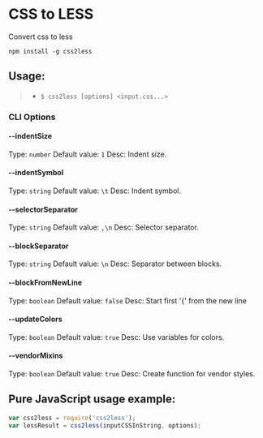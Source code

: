 # CSS to LESS
Convert css to less

```shell
npm install -g css2less
```

## Usage:
>+ `$ css2less [options] <input.css...>`

### CLI Options ###
#### --indentSize
Type: `number`
Default value: `1`
Desc: Indent size.

#### --indentSymbol
Type: `string`
Default value: `\t`
Desc: Indent symbol.

#### --selectorSeparator
Type: `string`
Default value: `,\n`
Desc: Selector separator.

#### --blockSeparator
Type: `string`
Default value: `\n`
Desc: Separator between blocks.

#### --blockFromNewLine
Type: `boolean`
Default value: `false`
Desc: Start first '{' from the new line

#### --updateColors
Type: `boolean`
Default value: `true`
Desc: Use variables for colors.

#### --vendorMixins
Type: `boolean`
Default value: `true`
Desc: Create function for vendor styles.

## Pure JavaScript usage example:
```javascript
var css2less = require('css2less');
var lessResult = css2less(inputCSSInString, options);
```

